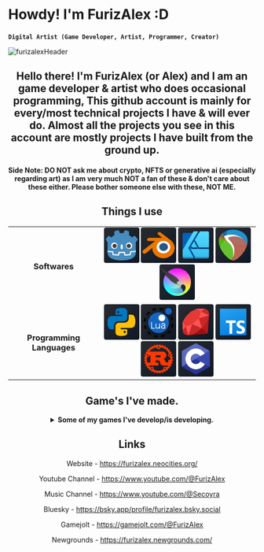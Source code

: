  # Howdy! I'm FurizAlex :D
**`Digital Artist (Game Developer, Artist, Programmer, Creator)`**

![furizalexHeader](https://github.com/user-attachments/assets/baee14b3-a42e-469a-8cdc-3eff1ffb129a)
<div style="text-align: center;">
 <h2>
  Hello there! I'm FurizAlex (or Alex) and I am an game developer & artist who does occasional programming,
  This github account is mainly for every/most technical projects I have & will ever do.
  Almost all the projects you see in this account are mostly projects I have built from the ground up.
</h2>
<h4>
  Side Note: DO NOT ask me about crypto, NFTS or generative ai (especially regarding art) as I am very much NOT a fan of these
  & don't care about these either. Please bother someone else with these, NOT ME.
</h4>
 
## Things I use
 
<table>
 <tr><td><h3>Softwares</h3></td><td>
  <span title="Godot">
   <img src='github_godotIcon.png' width="72">
  </span> <span title="Blender">
   <img src='github_blenderIcon.png' width="72">
  </span> <span title="Affinity Designer">
   <img src='github_affinitydesignerIcon.png' width="72">
  </span> <span title="Reaper">
   <img src='github_reaperIcon.png' width="72">
  </span> <span title="Krita.png">
   <img src='github_kritaIcon.png' width="72">
  </span>
 </td></tr>
 <tr><td><h3>Programming Languages</h3></td><td>
  <span title="Python">
   <img src='github_pythonIcon.png' width="72">
  </span> <span title="Lua">
   <img src='github_luaIcon.png' width="72">
  </span> <span title="Ruby">
   <img src='github_rubyIcon.png' width="72">
  </span> <span title="TypeScript">
   <img src='github_typescriptIcon.png' width="72">
  </span> <span title="Rust">
   <img src='github_rustIcon.png' width="72">
  </span> <span title="C">
   <img src='github_cIcon.png' width="72">
  </span>
 </td></tr>
 </table>

## Game's I've made.
<details>
 <summary>
   <strong>Some of my games I've develop/is developing.</strong>
 </summary>
 <p align='left'>
	<br>
	<img width="840" src="github_rainIsoImage.png"></img>
	<br>
	<img width="420" src="github_contreIcon.png"></img>
	<img width="420" src="github_thosenightsatpengoosImage.png"></img>
	<br>
	<img width="420" src="github_theblindrobotImage.png"></img>
 </p>
</details>
 
 ## Links
  Website - https://furizalex.neocities.org/
 
  Youtube Channel - https://www.youtube.com/@FurizAlex
 
  Music Channel - https://www.youtube.com/@Secoyra
 
  Bluesky - https://bsky.app/profile/furizalex.bsky.social
 
  Gamejolt - https://gamejolt.com/@FurizAlex
 
  Newgrounds - https://furizalex.newgrounds.com/
</div>
